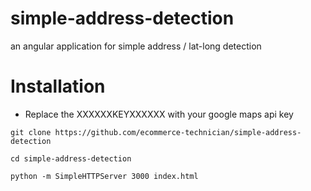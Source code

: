 # simple-address-detection
an angular application for simple address / lat-long detection

# Installation
 - Replace the XXXXXXKEYXXXXXX with your google maps api key
```
git clone https://github.com/ecommerce-technician/simple-address-detection

cd simple-address-detection

python -m SimpleHTTPServer 3000 index.html
```
 
